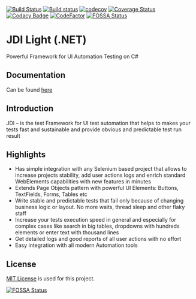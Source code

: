 [![Build Status](https://dev.azure.com/jdi-testing/jdi-light-csharp/_apis/build/status/jdi-light-csharp-CI)](https://dev.azure.com/jdi-testing/jdi-light-csharp/_build/latest?definitionId=1)
[![Build status](https://ci.appveyor.com/api/projects/status/6yn9d50ri64jxk8p?svg=true)](https://ci.appveyor.com/project/elv1s42/jdi-light-csharp)
[![codecov](https://codecov.io/gh/jdi-testing/jdi-light-csharp/branch/master/graph/badge.svg)](https://codecov.io/gh/jdi-testing/jdi-light-csharp)
[![Coverage Status](https://coveralls.io/repos/github/jdi-testing/jdi-light-csharp/badge.svg?branch=master)](https://coveralls.io/github/jdi-testing/jdi-light-csharp?branch=master)
[![Codacy Badge](https://api.codacy.com/project/badge/Grade/b8c4d86bc8ae462db5bd340bdaea4448)](https://www.codacy.com/app/jdi-testing/jdi-light-csharp?utm_source=github.com&amp;utm_medium=referral&amp;utm_content=jdi-testing/jdi-light-csharp&amp;utm_campaign=Badge_Grade)
[![CodeFactor](https://www.codefactor.io/repository/github/jdi-testing/jdi-light-csharp/badge)](https://www.codefactor.io/repository/github/jdi-testing/jdi-light-csharp)
[![FOSSA Status](https://app.fossa.io/api/projects/git%2Bgithub.com%2Fjdi-testing%2Fjdi-light-csharp.svg?type=shield)](https://app.fossa.io/projects/git%2Bgithub.com%2Fjdi-testing%2Fjdi-light-csharp?ref=badge_shield)

# JDI Light (.NET)
Powerful Framework for UI Automation Testing on C#

## Documentation

Can be found [here](https://jdi-docs.github.io/jdi-light/#common-elements)

## Introduction

JDI – is the test Framework for UI test automation that helps to makes your tests fast and sustainable and provide obvious and predictable test run result

## Highlights

  - Has simple integration with any Selenium based project that allows to increase projects stability, add user actions logs and enrich standard WebElements capabilities with new features in minutes
  - Extends Page Objects pattern with powerful UI Elements: Buttons, TextFields, Forms, Tables etc
  - Write stable and predictable tests that fail only because of changing business logic or layout. No more waits, thread sleep and other flaky staff
  - Increase your tests execution speed in general and especially for complex cases like search in big tables, dropdowns with hundreds elements or enter text with thousand lines
  - Get detailed logs and good reports of all user actions with no effort
  - Easy integration with all modern Automation tools

## License

[MIT License](https://github.com/jdi-testing/jdi-light-csharp/blob/master/LICENSE) is used for this project.

[![FOSSA Status](https://app.fossa.io/api/projects/git%2Bgithub.com%2Fjdi-testing%2Fjdi-light-csharp.svg?type=large)](https://app.fossa.io/projects/git%2Bgithub.com%2Fjdi-testing%2Fjdi-light-csharp?ref=badge_large)
